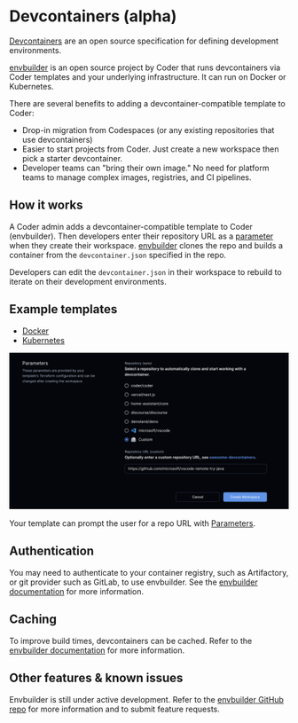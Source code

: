 # Devcontainers (alpha)

[Devcontainers](https://containers.dev) are an open source
specification for defining development environments.

[envbuilder](https://github.com/coder/envbuilder) is an open source
project by Coder that runs devcontainers via Coder templates and your
underlying infrastructure. It can run on Docker or Kubernetes.

There are several benefits to adding a devcontainer-compatible
template to Coder:

- Drop-in migration from Codespaces (or any existing repositories that
  use devcontainers)
- Easier to start projects from Coder. Just create a new workspace
  then pick a starter devcontainer.
- Developer teams can "bring their own image." No need for platform
  teams to manage complex images, registries, and CI pipelines.

## How it works

A Coder admin adds a devcontainer-compatible template to Coder
(envbuilder). Then developers enter their repository URL as a
[parameter](./parameters.md) when they create their
workspace. [envbuilder](https://github.com/coder/envbuilder) clones
the repo and builds a container from the `devcontainer.json` specified
in the repo.

Developers can edit the `devcontainer.json` in their workspace to
rebuild to iterate on their development environments.

## Example templates

- [Docker](https://github.com/coder/coder/tree/main/examples/templates/devcontainer-docker)
- [Kubernetes](https://github.com/coder/coder/tree/main/examples/templates/devcontainer-kubernetes)

![Devcontainer parameter screen](../images/templates/devcontainers.png)

Your template can prompt the user for a repo URL with
[Parameters](./parameters.md).

## Authentication

You may need to authenticate to your container registry, such as
Artifactory, or git provider such as GitLab, to use envbuilder. See
the [envbuilder documentation](https://github.com/coder/envbuilder/)
for more information.

## Caching

To improve build times, devcontainers can be cached. Refer to the
[envbuilder documentation](https://github.com/coder/envbuilder/) for
more information.

## Other features & known issues

Envbuilder is still under active development. Refer to the [envbuilder
GitHub repo](https://github.com/coder/envbuilder/) for more
information and to submit feature requests.
